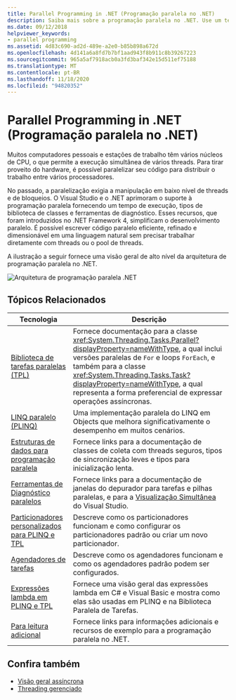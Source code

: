 ```yaml
---
title: Parallel Programming in .NET (Programação paralela no .NET)
description: Saiba mais sobre a programação paralela no .NET. Use um tempo de execução .NET, tipos de biblioteca de classes e ferramentas de diagnóstico para simplificar o desenvolvimento do .NET.
ms.date: 09/12/2018
helpviewer_keywords:
- parallel programming
ms.assetid: 4d83c690-ad2d-489e-a2e0-b85b898a672d
ms.openlocfilehash: 4d141a6a8fd7b7bf1aad943f8b911c8b39267223
ms.sourcegitcommit: 965a5af7918acb0a3fd3baf342e15d511ef75188
ms.translationtype: MT
ms.contentlocale: pt-BR
ms.lasthandoff: 11/18/2020
ms.locfileid: "94820352"
---
```

# <a name="parallel-programming-in-net"></a>Parallel Programming in .NET (Programação paralela no .NET)

Muitos computadores pessoais e estações de trabalho têm vários núcleos de CPU, o que permite a execução simultânea de vários threads. Para tirar proveito do hardware, é possível paralelizar seu código para distribuir o trabalho entre vários processadores.

No passado, a paralelização exigia a manipulação em baixo nível de threads e de bloqueios. O Visual Studio e o .NET aprimoram o suporte à programação paralela fornecendo um tempo de execução, tipos de biblioteca de classes e ferramentas de diagnóstico. Esses recursos, que foram introduzidos no .NET Framework 4, simplificam o desenvolvimento paralelo. É possível escrever código paralelo eficiente, refinado e dimensionável em uma linguagem natural sem precisar trabalhar diretamente com threads ou o pool de threads.

A ilustração a seguir fornece uma visão geral de alto nível da arquitetura de programação paralela no .NET.

![Arquitetura de programação paralela .NET](./media/tpl-architecture.png)

## <a name="related-topics"></a>Tópicos Relacionados

|Tecnologia|Descrição|
|----------------|-----------------|
|[Biblioteca de tarefas paralelas (TPL)](task-parallel-library-tpl.md)|Fornece documentação para a classe <xref:System.Threading.Tasks.Parallel?displayProperty=nameWithType>, a qual inclui versões paralelas de `For` e loops `ForEach`, e também para a classe <xref:System.Threading.Tasks.Task?displayProperty=nameWithType>, a qual representa a forma preferencial de expressar operações assíncronas.|
|[LINQ paralelo (PLINQ)](introduction-to-plinq.md)|Uma implementação paralela do LINQ em Objects que melhora significativamente o desempenho em muitos cenários.|
|[Estruturas de dados para programação paralela](data-structures-for-parallel-programming.md)|Fornece links para a documentação de classes de coleta com threads seguros, tipos de sincronização leves e tipos para inicialização lenta.|
|[Ferramentas de Diagnóstico paralelos](parallel-diagnostic-tools.md)|Fornece links para a documentação de janelas do depurador para tarefas e pilhas paralelas, e para a [Visualização Simultânea](/visualstudio/profiling/concurrency-visualizer) do Visual Studio.|
|[Particionadores personalizados para PLINQ e TPL](custom-partitioners-for-plinq-and-tpl.md)|Descreve como os particionadores funcionam e como configurar os particionadores padrão ou criar um novo particionador.|
|[Agendadores de tarefas](xref:System.Threading.Tasks.TaskScheduler)|Descreve como os agendadores funcionam e como os agendadores padrão podem ser configurados.|
|[Expressões lambda em PLINQ e TPL](lambda-expressions-in-plinq-and-tpl.md)|Fornece uma visão geral das expressões lambda em C# e Visual Basic e mostra como elas são usadas em PLINQ e na Biblioteca Paralela de Tarefas.|
|[Para leitura adicional](for-further-reading-parallel-programming.md)|Fornece links para informações adicionais e recursos de exemplo para a programação paralela no .NET.|

## <a name="see-also"></a>Confira também

- [Visão geral assíncrona](../async.md)
- [Threading gerenciado](../threading/index.md)

